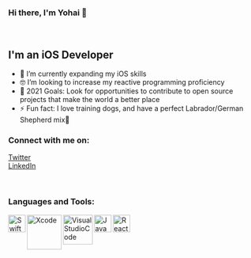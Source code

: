 ### Hi there, I'm Yohai 👋
<br />

## I'm an iOS Developer

- 🌱 I’m currently expanding my iOS skills
- 🤓 I’m looking to increase my reactive programming proficiency
- 🥅 2021 Goals: Look for opportunities to contribute to open source projects that make the world a better place
- ⚡ Fun fact: I love training dogs, and have a perfect Labrador/German Shepherd mix🐶


### Connect with me on:

[Twitter](https://twitter.com/YohaiR)
<br />
[LinkedIn](https://www.linkedin.com/in/yohai-reshef-28b3b3153/)

<br />

### Languages and Tools:


<img align="left" alt="Swift" width="35px" src="https://user-images.githubusercontent.com/41536381/128751741-3f327135-0ce3-43f2-8b73-b8d74e174951.png" />
<img align="left" alt="Xcode" width="70px" src="https://user-images.githubusercontent.com/41536381/128836029-337b575b-73e6-4ef0-a648-98b30d221f18.jpeg" />
<img align="left" alt="VisualStudioCode" width="60px" src="https://user-images.githubusercontent.com/41536381/128751754-98ca446b-2927-4eb0-b483-7eca050ef784.png" />
<img align="left" alt="JavaScript" width="35px" src="https://user-images.githubusercontent.com/41536381/128752078-4099e581-d849-4cdf-b656-c5709d9a65ba.png" />
<img align="left" alt="ReactNative" width="35px" src="https://user-images.githubusercontent.com/41536381/128752086-3aa57d70-9fc1-4e5e-a9d6-e152e57ba1c6.png" />

<br />
<br />

